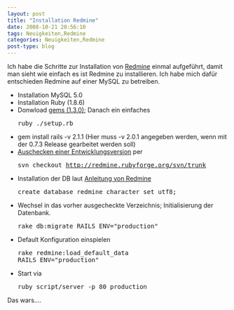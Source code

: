 ```yaml
---
layout: post
title: "Installation Redmine"
date: 2008-10-21 20:56:10
tags: Neuigkeiten,Redmine
categories: Neuigkeiten,Redmine
post-type: blog
---
```

Ich habe die Schritte zur Installation von [Redmine](http://www.redmine.org) einmal aufgeführt, damit man sieht wie einfach es ist Redmine zu installieren. 
Ich habe mich dafür entschieden Redmine auf einer MySQL zu betreiben.

+ Installation MySQL 5.0
+ Installation Ruby (1.8.6)
+ Donwload [gems (1.3.0)](http://rubyforge.org/frs/?group_id=126&release_id=26453); Danach ein einfaches <pre>ruby ./setup.rb</pre>
+ gem install rails -v 2.1.1 (Hier muss -v 2.0.1 angegeben werden, wenn mit der 0.7.3 Release gearbeitet werden soll)
+ [Auschecken einer Entwicklungsversion](http://www.redmine.org/wiki/redmine/CheckingoutRedmine) per <pre>svn checkout http://redmine.rubyforge.org/svn/trunk</pre>
+ Installation der DB laut [Anleitung von Redmine](http://www.redmine.org/wiki/redmine/RedmineInstall)<pre>create database redmine character set utf8;</pre>
+ Wechsel in das vorher ausgecheckte Verzeichnis; Initialisierung der Datenbank.<pre>rake db:migrate RAILS_ENV="production"</pre>
+ Default Konfiguration einspielen<pre>rake redmine:load_default_data RAILS_ENV="production"</pre>
+ Start via <pre>ruby script/server -p 80 production</pre>

Das wars....
